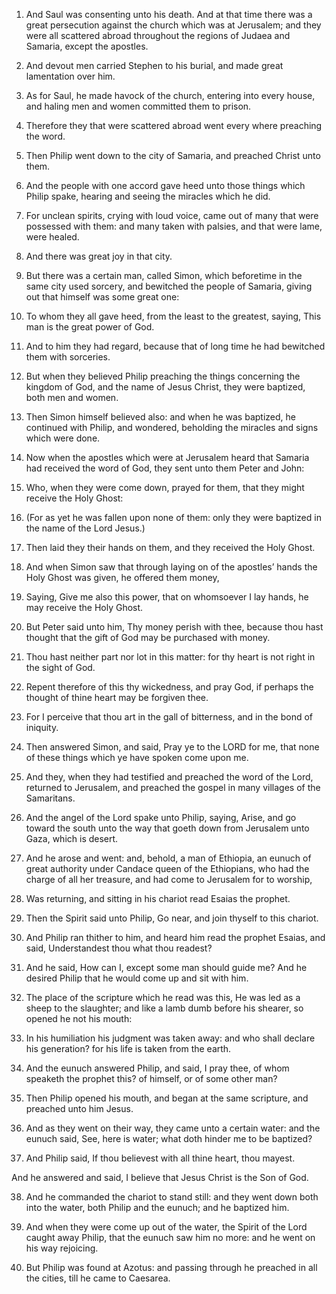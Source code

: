 1. And Saul was consenting unto his death. And at that time there was
a great persecution against the church which was at Jerusalem; and
they were all scattered abroad throughout the regions of Judaea and
Samaria, except the apostles.

2. And devout men carried Stephen to his burial, and made great
lamentation over him.

3. As for Saul, he made havock of the church, entering into every
house, and haling men and women committed them to prison.

4. Therefore they that were scattered abroad went every where
preaching the word.

5. Then Philip went down to the city of Samaria, and preached Christ
unto them.

6. And the people with one accord gave heed unto those things which
Philip spake, hearing and seeing the miracles which he did.

7. For unclean spirits, crying with loud voice, came out of many that
were possessed with them: and many taken with palsies, and that were
lame, were healed.

8. And there was great joy in that city.

9. But there was a certain man, called Simon, which beforetime in the
same city used sorcery, and bewitched the people of Samaria, giving
out that himself was some great one:

10. To whom they all gave heed,
from the least to the greatest, saying, This man is the great power of
God.

11. And to him they had regard, because that of long time he had
bewitched them with sorceries.

12. But when they believed Philip preaching the things concerning the
kingdom of God, and the name of Jesus Christ, they were baptized, both
men and women.

13. Then Simon himself believed also: and when he was baptized, he
continued with Philip, and wondered, beholding the miracles and signs
which were done.

14. Now when the apostles which were at Jerusalem heard that Samaria
had received the word of God, they sent unto them Peter and John:

15. Who, when they were come down, prayed for them, that they might
receive the Holy Ghost:

16. (For as yet he was fallen upon none of
them: only they were baptized in the name of the Lord Jesus.)

17. Then laid they their hands on them, and they received the Holy Ghost.

18. And when Simon saw that through laying on of the apostles’ hands
the Holy Ghost was given, he offered them money,

19. Saying, Give me
also this power, that on whomsoever I lay hands, he may receive the
Holy Ghost.

20. But Peter said unto him, Thy money perish with thee, because thou
hast thought that the gift of God may be purchased with money.

21. Thou hast neither part nor lot in this matter: for thy heart is
not right in the sight of God.

22. Repent therefore of this thy wickedness, and pray God, if perhaps
the thought of thine heart may be forgiven thee.

23. For I perceive that thou art in the gall of bitterness, and in
the bond of iniquity.

24. Then answered Simon, and said, Pray ye to the LORD for me, that
none of these things which ye have spoken come upon me.

25. And they, when they had testified and preached the word of the
Lord, returned to Jerusalem, and preached the gospel in many villages
of the Samaritans.

26. And the angel of the Lord spake unto Philip, saying, Arise, and
go toward the south unto the way that goeth down from Jerusalem unto
Gaza, which is desert.

27. And he arose and went: and, behold, a man of Ethiopia, an eunuch
of great authority under Candace queen of the Ethiopians, who had the
charge of all her treasure, and had come to Jerusalem for to worship,

28. Was returning, and sitting in his chariot read Esaias the
prophet.

29. Then the Spirit said unto Philip, Go near, and join thyself to
this chariot.

30. And Philip ran thither to him, and heard him read the prophet
Esaias, and said, Understandest thou what thou readest?

31. And he
said, How can I, except some man should guide me? And he desired
Philip that he would come up and sit with him.

32. The place of the scripture which he read was this, He was led as
a sheep to the slaughter; and like a lamb dumb before his shearer, so
opened he not his mouth:

33. In his humiliation his judgment was
taken away: and who shall declare his generation? for his life is
taken from the earth.

34. And the eunuch answered Philip, and said, I pray thee, of whom
speaketh the prophet this? of himself, or of some other man?

35. Then Philip opened his mouth, and began at the same scripture, and
preached unto him Jesus.

36. And as they went on their way, they came unto a certain water:
and the eunuch said, See, here is water; what doth hinder me to be
baptized?

37. And Philip said, If thou believest with all thine
heart, thou mayest.

And he answered and said, I believe that Jesus Christ is the Son of
God.

38. And he commanded the chariot to stand still: and they went down
both into the water, both Philip and the eunuch; and he baptized him.

39. And when they were come up out of the water, the Spirit of the
Lord caught away Philip, that the eunuch saw him no more: and he went
on his way rejoicing.

40. But Philip was found at Azotus: and passing through he preached
in all the cities, till he came to Caesarea.